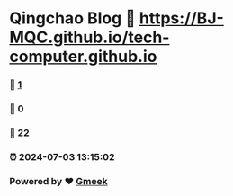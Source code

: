 # Qingchao Blog :link: https://BJ-MQC.github.io/tech-computer.github.io 
### :page_facing_up: [1](https://BJ-MQC.github.io/tech-computer.github.io/tag.html) 
### :speech_balloon: 0 
### :hibiscus: 22 
### :alarm_clock: 2024-07-03 13:15:02 
### Powered by :heart: [Gmeek](https://github.com/Meekdai/Gmeek)
